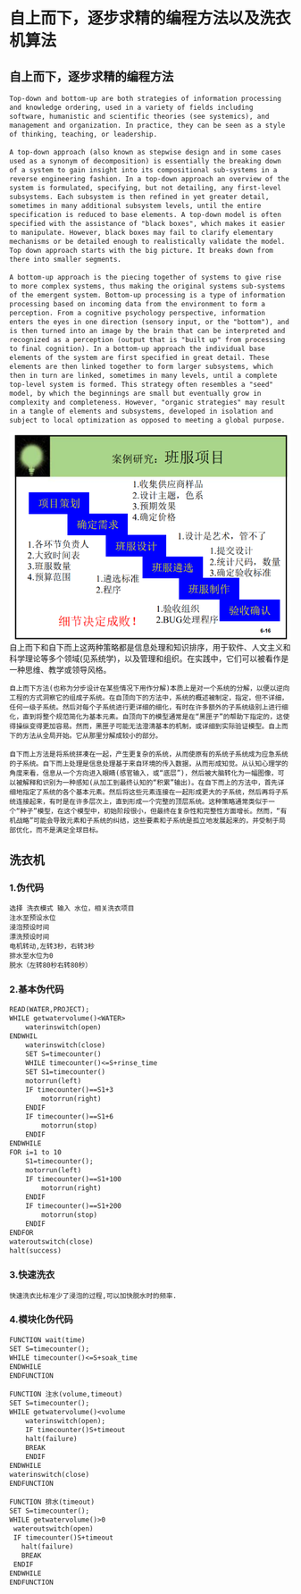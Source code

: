 # 自上而下，逐步求精的编程方法以及洗衣机算法

## 自上而下，逐步求精的编程方法

    Top-down and bottom-up are both strategies of information processing and knowledge ordering, used in a variety of fields including software, humanistic and scientific theories (see systemics), and management and organization. In practice, they can be seen as a style of thinking, teaching, or leadership.

    A top-down approach (also known as stepwise design and in some cases used as a synonym of decomposition) is essentially the breaking down of a system to gain insight into its compositional sub-systems in a reverse engineering fashion. In a top-down approach an overview of the system is formulated, specifying, but not detailing, any first-level subsystems. Each subsystem is then refined in yet greater detail, sometimes in many additional subsystem levels, until the entire specification is reduced to base elements. A top-down model is often specified with the assistance of "black boxes", which makes it easier to manipulate. However, black boxes may fail to clarify elementary mechanisms or be detailed enough to realistically validate the model. Top down approach starts with the big picture. It breaks down from there into smaller segments.

    A bottom-up approach is the piecing together of systems to give rise to more complex systems, thus making the original systems sub-systems of the emergent system. Bottom-up processing is a type of information processing based on incoming data from the environment to form a perception. From a cognitive psychology perspective, information enters the eyes in one direction (sensory input, or the "bottom"), and is then turned into an image by the brain that can be interpreted and recognized as a perception (output that is "built up" from processing to final cognition). In a bottom-up approach the individual base elements of the system are first specified in great detail. These elements are then linked together to form larger subsystems, which then in turn are linked, sometimes in many levels, until a complete top-level system is formed. This strategy often resembles a "seed" model, by which the beginnings are small but eventually grow in complexity and completeness. However, "organic strategies" may result in a tangle of elements and subsystems, developed in isolation and subject to local optimization as opposed to meeting a global purpose.

![](images/20.png)
    自上而下和自下而上这两种策略都是信息处理和知识排序，用于软件、人文主义和科学理论等多个领域(见系统学)，以及管理和组织。在实践中，它们可以被看作是一种思维、教学或领导风格。

    自上而下方法(也称为分步设计在某些情况下用作分解)本质上是对一个系统的分解，以便以逆向工程的方式洞察它的组成子系统。在自顶向下的方法中，系统的概述被制定，指定，但不详细，任何一级子系统。然后对每个子系统进行更详细的细化，有时在许多额外的子系统级别上进行细化，直到将整个规范简化为基本元素。自顶向下的模型通常是在“黑匣子”的帮助下指定的，这使得操纵变得更加容易。然而，黑匣子可能无法澄清基本的机制，或详细到实际验证模型。自上而下的方法从全局开始。它从那里分解成较小的部分。

    自下而上方法是将系统拼凑在一起，产生更复杂的系统，从而使原有的系统子系统成为应急系统的子系统。自下而上处理是信息处理基于来自环境的传入数据，从而形成知觉。从认知心理学的角度来看，信息从一个方向进入眼睛(感官输入，或“底层”)，然后被大脑转化为一幅图像，可以被解释和识别为一种感知(从加工到最终认知的“积累”输出)。在自下而上的方法中，首先详细地指定了系统的各个基本元素。然后将这些元素连接在一起形成更大的子系统，然后再将子系统连接起来，有时是在许多层次上，直到形成一个完整的顶层系统。这种策略通常类似于一个“种子”模型，在这个模型中，初始阶段很小，但最终在复杂性和完整性方面增长。然而，“有机战略”可能会导致元素和子系统的纠结，这些要素和子系统是孤立地发展起来的，并受制于局部优化，而不是满足全球目标。
## 洗衣机

### 1.伪代码

    选择 洗衣模式 输入 水位，相关洗衣项目
    注水至预设水位
    浸泡预设时间
    漂洗预设时间
    电机转动,左转3秒，右转3秒
    排水至水位为0
    脱水（左转80秒右转80秒）

### 2.基本伪代码

    READ(WATER,PROJECT);
    WHILE getwatervolume()<WATER>
        waterinswitch(open)
    ENDWHIL
        waterinswitch(close)
        SET S=timecounter()
        WHILE timecounter()<=S+rinse_time
        SET S1=timecounter()
        motorrun(left)
        IF timecounter()==S1+3
            motorrun(right)
        ENDIF
        IF timecounter()==S1+6
            motorrun(stop)
        ENDIF
    ENDWHILE
    FOR i=1 to 10
        S1=timecounter();
        motorrun(left)
        IF timecounter()==S1+100
            motorrun(right)
        ENDIF
        IF timecounter()==S1+200
            motorrun(stop)
        ENDIF
    ENDFOR
    wateroutswitch(close)
    halt(success)

### 3.快速洗衣

    快速洗衣比标准少了浸泡的过程,可以加快脱水时的频率.

### 4.模块化伪代码

    FUNCTION wait(time)
    SET S=timecounter();
    WHILE timecounter()<=S+soak_time
    ENDWHILE
    ENDFUNCTION

    FUNCTION 注水(volume,timeout)
    SET S=timecounter();
    WHILE getwatervolume()<volume
        waterinswitch(open);
        IF timecounter()S+timeout
        halt(failure)
        BREAK
        ENDIF
    ENDWHILE
    waterinswitch(close)
    ENDFUNCTION

    FUNCTION 排水(timeout)
    SET S=timecounter();
    WHILE getwatervolume()>0
     wateroutswitch(open)
     IF timecounter()S+timeout
       halt(failure)
       BREAK
     ENDIF
    ENDWHILE
    ENDFUNCTION